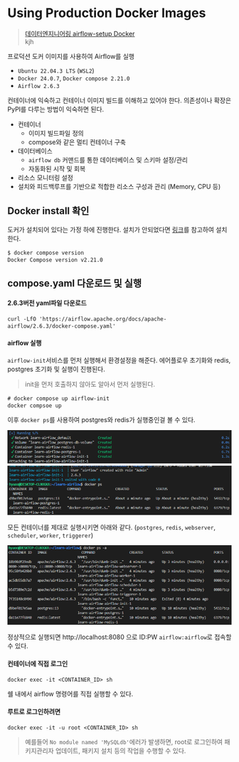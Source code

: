 # Using Production Docker Images

> [데이터엔지니어링 airflow-setup Docker](https://github.com/keeyong/airflow-setup/blob/main/docs/Airflow%20Docker%20Local%20Setup.md#docker-settings)   
> kjh

프로덕션 도커 이미지를 사용하여 Airflow를 실행
- `Ubuntu 22.04.3 LTS` (`WSL2`)
- `Docker 24.0.7`, `Docker compose 2.21.0`
- `Airflow 2.6.3`

컨테이너에 익숙하고 컨테이너 이미지 빌드를 이해하고 있어야 한다.
 의존성이나 확장은 PyPI를 다루는 방법이 익숙하면 된다.

- 컨테이너
    - 이미지 빌드파일 정의
    - compose와 같은 멀티 컨테이너 구축
- 데이터베이스
    - `airflow db` 커맨드를 통한 데이터베이스 및 스키마 설정/관리
    - 자동화된 시작 및 회복
- 리소스 모니터링 설정
- 설치와 피드백루프를 기반으로 적합한 리소스 구성과 관리 (Memory, CPU 등)


## Docker install 확인

도커가 설치되어 있다는 가정 하에 진행한다.
설치가 안되었다면 [링크](https://historical-medicine-5c0.notion.site/Install-Docker-Engine-on-Ubuntu-fb209b19fdbd4459a8e9ed2f074dd21b?pvs=4)를 참고하여 설치한다.
```
$ docker compose version
Docker Compose version v2.21.0
```

## compose.yaml 다운로드 및 실행

#### 2.6.3버전 yaml파일 다운로드

```
curl -LfO 'https://airflow.apache.org/docs/apache-airflow/2.6.3/docker-compose.yaml'
```

#### airflow 실행

`airflow-init`서비스를 먼저 실행해서 환경설정을 해준다.
에어플로우 초기화와 redis, postgres 초기화 및 실행이 진행된다.

> init을 먼저 호출하지 않아도 알아서 먼저 실행된다.

```
# docker compose up airflow-init
docker compsoe up
```

이후 `docker ps`를 사용하여 postgres와 redis가 실행중인걸 볼 수 있다.

![docker_airflow_init](/images/installation_airflow_docker_01.png)

모든 컨테이너를 제대로 실행시키면 아래와 같다.
(`postgres`, `redis`, `webserver`, `scheduler`, `worker`, `triggerer`)

![docker_ps](/images/installation_airflow_docker_02.png)

정상적으로 실행되면 http://localhost:8080 으로 ID:PW `airflow:airflow`로 접속할 수 있다.

#### 컨테이너에 직접 로그인

```
docker exec -it <CONTAINER_ID> sh
```

쉘 내에서 airflow 명령어를 직접 실행할 수 있다.

#### 루트로 로그인하려면

```
docker exec -it -u root <CONTAINER_ID> sh
```

> 예를들어 `No module named 'MySQLdb'`에러가 발생하면, root로 로그인하여 패키지관리자 업데이트, 패키지 설치 등의 작업을 수행할 수 있다.